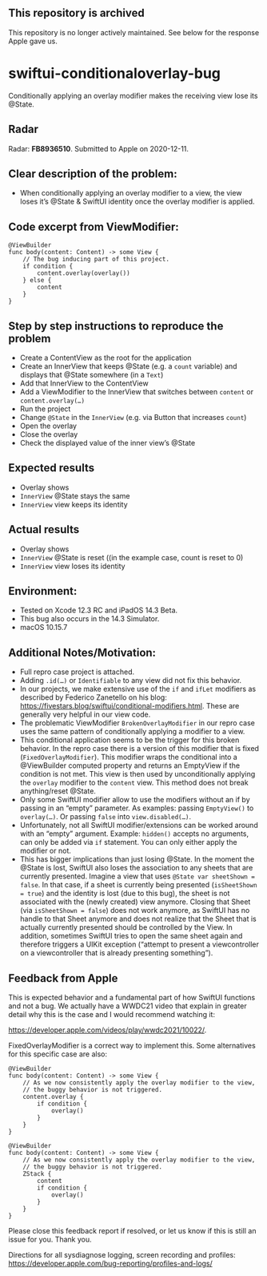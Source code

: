 ## This repository is archived

This repository is no longer actively maintained. See below for the response Apple gave us.


# swiftui-conditionaloverlay-bug
Conditionally applying an overlay modifier makes the receiving view lose its @State.

## Radar

Radar: **FB8936510**. Submitted to Apple on 2020-12-11. 

## Clear description of the problem:
- When conditionally applying an overlay modifier to a view, the view loses it’s @State & SwiftUI identity once the overlay modifier is applied.

## Code excerpt from ViewModifier:

    @ViewBuilder
    func body(content: Content) -> some View {
        // The bug inducing part of this project.
        if condition {
            content.overlay(overlay())
        } else {
            content
        }
    }

## Step by step instructions to reproduce the problem

- Create a ContentView as the root for the application
- Create an InnerView that keeps @State (e.g. a `count` variable) and displays that @State somewhere (in a `Text`)
- Add that InnerView to the ContentView
- Add a ViewModifier to the InnerView that switches between `content` or `content.overlay(…)`
- Run the project
- Change `@State` in the `InnerView` (e.g. via Button that increases `count`)
- Open the overlay
- Close the overlay
- Check the displayed value of the inner view’s @State

## Expected results

- Overlay shows
- `InnerView` @State stays the same
- `InnerView` view keeps its identity

## Actual results

- Overlay shows
- `InnerView` @State is reset ((in the example case, count is reset to 0) 
- `InnerView` view loses its identity

## Environment:

- Tested on Xcode 12.3 RC and iPadOS 14.3 Beta.
- This bug also occurs in the 14.3 Simulator.
- macOS 10.15.7

## Additional Notes/Motivation:

- Full repro case project is attached.
- Adding `.id(…)` or `Identifiable` to any view did not fix this behavior.
- In our projects, we make extensive use of the `if` and `ifLet` modifiers as described by Federico Zanetello on his blog: https://fivestars.blog/swiftui/conditional-modifiers.html. These are generally very helpful in our view code.
- The problematic ViewModifier `BrokenOverlayModifier` in our repro case uses the same pattern of conditionally applying a modifier to a view. 
- This conditional application seems to be the trigger for this broken behavior. In the repro case there is a version of this modifier that is fixed (`FixedOverlayModifier`). This modifier wraps the conditional into a @ViewBuilder computed property and returns an EmptyView if the condition is not met. This view is then used by unconditionally applying the `overlay` modifier to the `content` view. This method does not break anything/reset @State.
- Only some SwiftUI modifier allow to use the modifiers without an if by passing in an “empty” parameter. As examples: passing `EmptyView()` to `overlay(…)`. Or passing `false` into `view.disabled(…)`.
- Unfortunately, not all SwiftUI modifier/extensions can be worked around with an “empty” argument. Example: `hidden()` accepts no arguments, can only be added via `if` statement. You can only either apply the modifier or not. 
- This has bigger implications than just losing @State. In the moment the @State is lost, SwiftUI also loses the association to any sheets that are currently presented. Imagine a view that uses `@State var sheetShown = false`. In that case, if a sheet is currently being presented (`isSheetShown = true`) and the identity is lost (due to this bug), the sheet is not associated with the (newly created) view anymore. Closing that Sheet (via `isSheetShown = false`) does not work anymore, as SwiftUI has no handle to that Sheet anymore and does not realize that the Sheet that is actually currently presented should be controlled by the View. In addition, sometimes SwiftUI tries to open the same sheet again and therefore triggers a UIKit exception (“attempt to present a viewcontroller on a viewcontroller that is already presenting something”).

## Feedback from Apple

This is expected behavior and a fundamental part of how SwiftUI functions and not a bug. We actually have a WWDC21 video that explain in greater detail why this is the case and I would recommend watching it:

https://developer.apple.com/videos/play/wwdc2021/10022/.

FixedOverlayModifier is a correct way to implement this. Some alternatives for this specific case are also:

```
@ViewBuilder
func body(content: Content) -> some View {
    // As we now consistently apply the overlay modifier to the view,
    // the buggy behavior is not triggered.
    content.overlay {
        if condition {
            overlay()
        }
    }
}
```

```
@ViewBuilder
func body(content: Content) -> some View {
    // As we now consistently apply the overlay modifier to the view,
    // the buggy behavior is not triggered.
    ZStack {
        content
        if condition {
            overlay()
        }
    }
}
```

Please close this feedback report if resolved, or let us know if this is still an issue for you.  Thank you.

Directions for all sysdiagnose logging, screen recording and profiles:
https://developer.apple.com/bug-reporting/profiles-and-logs/
